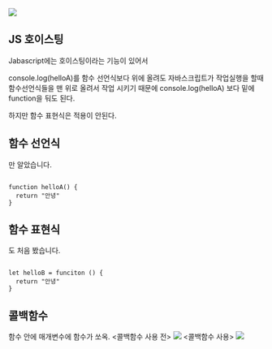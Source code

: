 ![](https://velog.velcdn.com/images/mjmj0518789/post/a67887a9-65d6-4402-878f-204457d51d22/image.jpeg)

## JS 호이스팅

Jabascript에는 호이스팅이라는 기능이 있어서


console.log(helloA)를 함수 선언식보다 위에 올려도 
자바스크립트가 작업실행을 할때 함수선언식들을 맨 위로 올려서 
작업 시키기 때문에 
console.log(helloA) 보다 밑에 function을 둬도 된다.

하지만 함수 표현식은 적용이 안된다. 

## 함수 선언식 
만 알았습니다.
```

function helloA() {
  return "안녕"
}  
```

## 함수 표현식 
도 처음 봤습니다. 

```

let helloB = funciton () {
  return "안녕"
}
```

## 콜백함수

함수 안에 매개변수에 함수가 쏘옥.
<콜백함수 사용 전>
![](https://velog.velcdn.com/images/mjmj0518789/post/65972ba7-13b1-493d-a509-6032a2b8258c/image.png)
<콜백함수 사용>
![](https://velog.velcdn.com/images/mjmj0518789/post/f87b8d11-cdaf-4963-8979-ee63530c322d/image.png)
